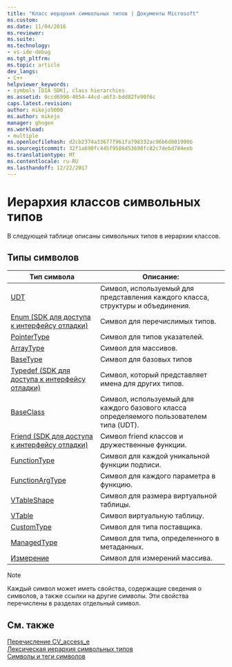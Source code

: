 ```yaml
---
title: "Класс иерархия символьных типов | Документы Microsoft"
ms.custom: 
ms.date: 11/04/2016
ms.reviewer: 
ms.suite: 
ms.technology:
- vs-ide-debug
ms.tgt_pltfrm: 
ms.topic: article
dev_langs:
- C++
helpviewer_keywords:
- symbols [DIA SDK], class hierarchies
ms.assetid: 0ccd6990-4654-44cd-a6f3-bdd82fe90f6c
caps.latest.revision: 
author: mikejo5000
ms.author: mikejo
manager: ghogen
ms.workload:
- multiple
ms.openlocfilehash: d2cb2374a33677f961fa798332ac96b6d801990b
ms.sourcegitcommit: 32f1a690fc445f9586d53698fc82c7debd784eeb
ms.translationtype: MT
ms.contentlocale: ru-RU
ms.lasthandoff: 12/22/2017
---
```

# <a name="class-hierarchy-of-symbol-types"></a>Иерархия классов символьных типов
В следующей таблице описаны символьных типов в иерархии классов.  
  
## <a name="symbol-types"></a>Типы символов  
  
|Тип символа|Описание:|  
|-----------------|-----------------|  
|[UDT](../../debugger/debug-interface-access/udt.md)|Символ, используемый для представления каждого класса, структуры и объединения.|  
|[Enum (SDK для доступа к интерфейсу отладки)](../../debugger/debug-interface-access/enum-debug-interface-access-sdk.md)|Символ для перечислимых типов.|  
|[PointerType](../../debugger/debug-interface-access/pointertype.md)|Символ для типов указателей.|  
|[ArrayType](../../debugger/debug-interface-access/arraytype.md)|Символ для массивов.|  
|[BaseType](../../debugger/debug-interface-access/basetype.md)|Символ для базовых типов|  
|[Typedef (SDK для доступа к интерфейсу отладки)](../../debugger/debug-interface-access/typedef-debug-interface-access-sdk.md)|Символ, который представляет имена для других типов.|  
|[BaseClass](../../debugger/debug-interface-access/baseclass.md)|Символ, используемый для каждого базового класса определяемого пользователем типа (UDT).|  
|[Friend (SDK для доступа к интерфейсу отладки)](../../debugger/debug-interface-access/friend-debug-interface-access-sdk.md)|Символ friend классов и дружественные функции.|  
|[FunctionType](../../debugger/debug-interface-access/functiontype.md)|Символ для каждой уникальной функции подписи.|  
|[FunctionArgType](../../debugger/debug-interface-access/functionargtype.md)|Символ для каждого параметра в функцию.|  
|[VTableShape](../../debugger/debug-interface-access/vtableshape.md)|Символ для размера виртуальной таблицы.|  
|[VTable](../../debugger/debug-interface-access/vtable.md)|Символ виртуальную таблицу.|  
|[CustomType](../../debugger/debug-interface-access/customtype.md)|Символ для типа поставщика.|  
|[ManagedType](../../debugger/debug-interface-access/managedtype.md)|Символ для типа, определенного в метаданных.|  
|[Измерение](../../debugger/debug-interface-access/dimension.md)|Символ для измерений массива.|  
  
> [!NOTE]
>  Каждый символ может иметь свойства, содержащие сведения о символов, а также ссылки на другие символы. Эти свойства перечислены в разделах отдельный символ.  
  
## <a name="see-also"></a>См. также  
 [Перечисление CV_access_e](../../debugger/debug-interface-access/cv-access-e.md)   
 [Лексическая иерархия символьных типов](../../debugger/debug-interface-access/lexical-hierarchy-of-symbol-types.md)   
 [Символы и теги символов](../../debugger/debug-interface-access/symbols-and-symbol-tags.md)